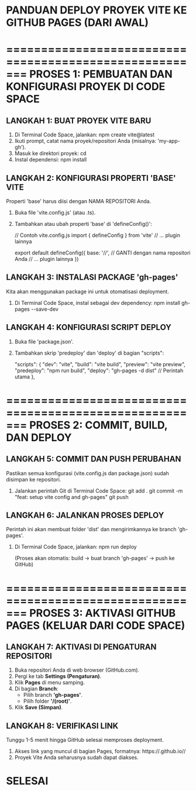 # PANDUAN DEPLOY PROYEK VITE KE GITHUB PAGES (DARI AWAL)

=======================================================
PROSES 1: PEMBUATAN DAN KONFIGURASI PROYEK DI CODE SPACE
=======================================================

## LANGKAH 1: BUAT PROYEK VITE BARU
1. Di Terminal Code Space, jalankan:
   npm create vite@latest
2. Ikuti prompt, catat nama proyek/repositori Anda (misalnya: 'my-app-gh').
3. Masuk ke direktori proyek:
   cd <nama-proyek-kamu>
4. Instal dependensi:
   npm install

## LANGKAH 2: KONFIGURASI PROPERTI 'BASE' VITE
Properti 'base' harus diisi dengan NAMA REPOSITORI Anda.
1. Buka file 'vite.config.js' (atau .ts).
2. Tambahkan atau ubah properti 'base' di 'defineConfig()':

   // Contoh vite.config.js
   import { defineConfig } from 'vite'
   // ... plugin lainnya

   export default defineConfig({
     base: '/<NAMA-REPO-KAMU>/', // GANTI dengan nama repositori Anda
     // ... plugin lainnya
   })

## LANGKAH 3: INSTALASI PACKAGE 'gh-pages'
Kita akan menggunakan package ini untuk otomatisasi deployment.
1. Di Terminal Code Space, instal sebagai dev dependency:
   npm install gh-pages --save-dev

## LANGKAH 4: KONFIGURASI SCRIPT DEPLOY
1. Buka file 'package.json'.
2. Tambahkan skrip 'predeploy' dan 'deploy' di bagian "scripts":

   "scripts": {
     "dev": "vite",
     "build": "vite build",
     "preview": "vite preview",
     "predeploy": "npm run build", 
     "deploy": "gh-pages -d dist" // Perintah utama
   },

=======================================================
PROSES 2: COMMIT, BUILD, DAN DEPLOY
=======================================================

## LANGKAH 5: COMMIT DAN PUSH PERUBAHAN
Pastikan semua konfigurasi (vite.config.js dan package.json) sudah disimpan ke repositori.
1. Jalankan perintah Git di Terminal Code Space:
   git add .
   git commit -m "feat: setup vite config and gh-pages"
   git push

## LANGKAH 6: JALANKAN PROSES DEPLOY
Perintah ini akan membuat folder 'dist' dan mengirimkannya ke branch 'gh-pages'.
1. Di Terminal Code Space, jalankan:
   npm run deploy

   (Proses akan otomatis: build -> buat branch 'gh-pages' -> push ke GitHub)

=======================================================
PROSES 3: AKTIVASI GITHUB PAGES (KELUAR DARI CODE SPACE)
=======================================================

## LANGKAH 7: AKTIVASI DI PENGATURAN REPOSITORI
1. Buka repositori Anda di web browser (GitHub.com).
2. Pergi ke tab **Settings (Pengaturan)**.
3. Klik **Pages** di menu samping.
4. Di bagian **Branch**:
   - Pilih branch **'gh-pages'**.
   - Pilih folder **'/(root)'**.
5. Klik **Save (Simpan)**.

## LANGKAH 8: VERIFIKASI LINK
Tunggu 1-5 menit hingga GitHub selesai memproses deployment.
1. Akses link yang muncul di bagian Pages, formatnya:
   https://<USERNAME>.github.io/<NAMA-REPO-KAMU>/
2. Proyek Vite Anda seharusnya sudah dapat diakses.

# SELESAI